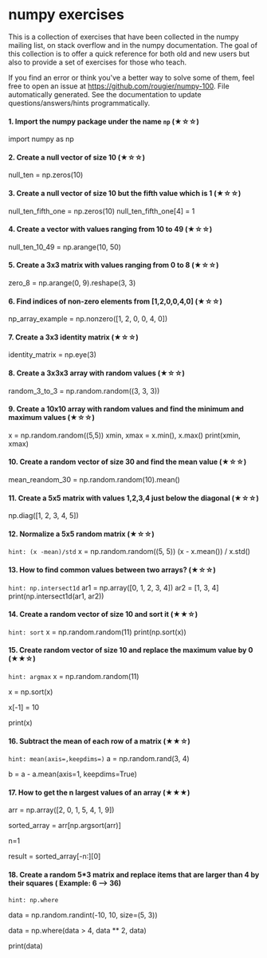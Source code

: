 

# numpy exercises

This is a collection of exercises that have been collected in the numpy mailing list, on stack overflow
and in the numpy documentation. The goal of this collection is to offer a quick reference for both old
and new users but also to provide a set of exercises for those who teach.


If you find an error or think you've a better way to solve some of them, feel
free to open an issue at <https://github.com/rougier/numpy-100>.
File automatically generated. See the documentation to update questions/answers/hints programmatically.

#### 1. Import the numpy package under the name `np` (★☆☆)
import numpy as np

#### 2. Create a null vector of size 10 (★☆☆)
null_ten = np.zeros(10)

#### 3. Create a null vector of size 10 but the fifth value which is 1 (★☆☆)
null_ten_fifth_one = np.zeros(10)
null_ten_fifth_one[4] = 1

#### 4. Create a vector with values ranging from 10 to 49 (★☆☆)
null_ten_10_49 = np.arange(10, 50)

#### 5. Create a 3x3 matrix with values ranging from 0 to 8 (★☆☆)
zero_8 = np.arange(0, 9).reshape(3, 3)

#### 6. Find indices of non-zero elements from [1,2,0,0,4,0] (★☆☆)
np_array_example = np.nonzero([1, 2, 0, 0, 4, 0])

#### 7. Create a 3x3 identity matrix (★☆☆)
identity_matrix = np.eye(3)

#### 8. Create a 3x3x3 array with random values (★☆☆)
random_3_to_3 = np.random.random((3, 3, 3))

#### 9. Create a 10x10 array with random values and find the minimum and maximum values (★☆☆)
x = np.random.random((5,5))
xmin, xmax = x.min(), x.max()
print(xmin, xmax)

#### 10. Create a random vector of size 30 and find the mean value (★☆☆)
mean_reandom_30 = np.random.random(10).mean()

#### 11. Create a 5x5 matrix with values 1,2,3,4 just below the diagonal (★☆☆)
np.diag([1, 2, 3, 4, 5])

#### 12. Normalize a 5x5 random matrix (★☆☆)
`hint: (x -mean)/std`
x = np.random.random((5, 5))
(x - x.mean()) / x.std()

#### 13. How to find common values between two arrays? (★☆☆)
`hint: np.intersect1d`
ar1 = np.array([0, 1, 2, 3, 4])
ar2 = [1, 3, 4]
print(np.intersect1d(ar1, ar2))

#### 14. Create a random vector of size 10 and sort it (★★☆)
`hint: sort`
x = np.random.random(11)
print(np.sort(x))

#### 15. Create random vector of size 10 and replace the maximum value by 0 (★★☆)
`hint: argmax`
x = np.random.random(11)

x = np.sort(x)

x[-1] = 10

print(x)

#### 16. Subtract the mean of each row of a matrix (★★☆)
`hint: mean(axis=,keepdims=)`
a = np.random.rand(3, 4)

b = a - a.mean(axis=1, keepdims=True)

#### 17. How to get the n largest values of an array (★★★)
arr = np.array([2, 0, 1, 5, 4, 1, 9])

sorted_array = arr[np.argsort(arr)]

n=1

result = sorted_array[-n:][0]

#### 18. Create a random 5*3 matrix and replace items that are larger than 4 by their squares ( Example:  6 --> 36) 
`hint: np.where`

data = np.random.randint(-10, 10, size=(5, 3))

data = np.where(data > 4, data ** 2, data)

print(data)
